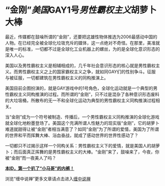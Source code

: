 “金刚”*美国*GAY1号*男性霸权主义*胡萝卜大棒
====

			

最近，传媒都在鼓噪所谓的“金刚”，还要把这雄性物体推选为2006最感动中国的人物。在已经完全被全球化垃圾充斥的媒体，这一点绝对不奇怪。在那里，美准就是唯一的标准，一切都不过是全球化工业机器上的螺丝，为的是全球化意识形态的深入人心。

美国以及男性霸权主义是相辅相成的，几千年社会意识形态的核心就是男性霸权主义。而男性霸权主义之上的国家霸权主义之争，就如同GAY们的性别争斗。征服与被征服，一切都建筑在男性霸权主义的同构推演上。

美国目前企图扮演的，就是GAY游戏中的1号角色，全球化运动就是一个典型的男性霸权主义同构推演的过程。而所谓的“金刚”，只不过是混杂了各种意识形态废料的大垃圾桶，所散布的无一不和全球化运动为典型的男性霸权主义同构推演过程相关。

当“金刚”成为一个符号被制造、传播后，一个男性霸权主义同构推演的全球化游戏就全球化地粉墨登场了。美国这个充满所谓人性魅力的现实版“金刚”，它的胡萝卜难道就甜得让被“金刚”者相当满意了？如同“金刚”为了所谓的爱情，美国为了所谓的世界和平而挥舞大棒、浴血奋战，就成了感动世界的世界性感动了？

一切都只不过揭示这样一个同构关系：男性霸权主义下的爱情，就是美国人的胡萝卜；而后面真正挥舞的是男性霸权主义的大棒。“金刚”来了，鼓噪来了，今夜，你被“金刚”而一夜美人了吗？

[**本ID，第一个扒了“小马哥”的内裤！**](http://blog.sina.com.cn/u/486e105c010002ea)

浏览“缠中说禅”更多文章请点击进入[缠中说禅](http://blog.sina.com.cn/m/chzhshch)
